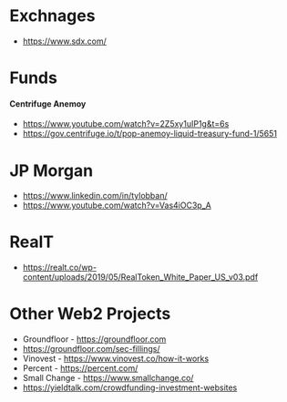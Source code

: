 # Exchnages
- https://www.sdx.com/


# Funds
#### Centrifuge Anemoy
- https://www.youtube.com/watch?v=2Z5xy1uIP1g&t=6s
- https://gov.centrifuge.io/t/pop-anemoy-liquid-treasury-fund-1/5651



# JP Morgan
- https://www.linkedin.com/in/tylobban/ 
- https://www.youtube.com/watch?v=Vas4iOC3p_A

# RealT
- https://realt.co/wp-content/uploads/2019/05/RealToken_White_Paper_US_v03.pdf

# Other Web2 Projects
- Groundfloor - https://groundfloor.com
- https://groundfloor.com/sec-fillings/
- Vinovest - https://www.vinovest.co/how-it-works
- Percent - https://percent.com/
- Small Change - https://www.smallchange.co/
- https://yieldtalk.com/crowdfunding-investment-websites
  


